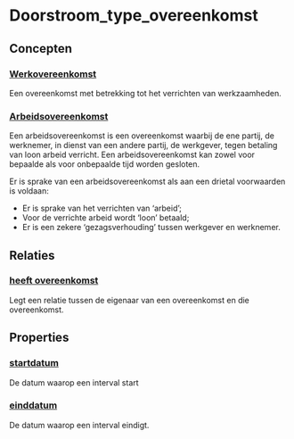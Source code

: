 # Doorstroom_type_overeenkomst
## Concepten
### [Werkovereenkomst](https://purl.org/ozo/kik#WerkOvereenkomst)
Een overeenkomst met betrekking tot het verrichten van werkzaamheden.
### [Arbeidsovereenkomst](https://purl.org/ozo/kik#ArbeidsOvereenkomst)
Een arbeidsovereenkomst is een overeenkomst waarbij de ene partij, de werknemer, in dienst van een andere partij, de werkgever, tegen betaling van loon arbeid verricht. Een arbeidsovereenkomst kan zowel voor bepaalde als voor onbepaalde tijd worden gesloten.

Er is sprake van een arbeidsovereenkomst als aan een drietal voorwaarden is voldaan:
* Er is sprake van het verrichten van ‘arbeid’;
* Voor de verrichte arbeid wordt ‘loon’ betaald;
* Er is een zekere ‘gezagsverhouding’ tussen werkgever en werknemer.
## Relaties
### [heeft overeenkomst](https://purl.org/ozo/kik#hasAgreement)
Legt een relatie tussen de eigenaar van een overeenkomst en die overeenkomst.
## Properties
### [startdatum](https://purl.org/ozo/kik#startDatum)
De datum waarop een interval start
### [einddatum](https://purl.org/ozo/kik#eindDatum)
De datum waarop een interval eindigt.
